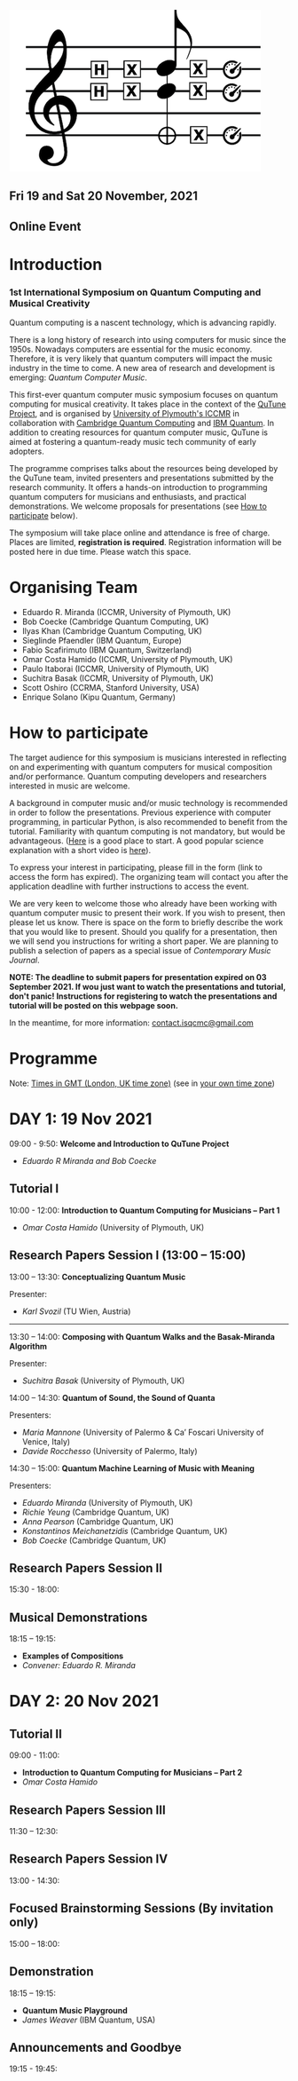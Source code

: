 ![img](./img.png)


## Fri 19 and Sat 20 November, 2021 
## Online Event

# Introduction
### 1st International Symposium on Quantum Computing and Musical Creativity

Quantum computing is a nascent technology, which is advancing rapidly. 

There is a long history of research into using computers for music since the 1950s. Nowadays computers are essential for the music economy. Therefore, it is very likely that quantum computers will impact the music industry in the time to come. A new area of research and development is emerging: _Quantum Computer Music_.

This first-ever quantum computer music symposium focuses on quantum computing for musical creativity. It takes place in the context of the [QuTune Project](https://iccmr-quantum.github.io/), and is organised by [University of Plymouth's ICCMR](http://cmr.soc.plymouth.ac.uk/) in collaboration with [Cambridge Quantum Computing](https://cambridgequantum.com/) and [IBM Quantum](https://www.ibm.com/quantum-computing/). In addition to creating resources for quantum computer music, QuTune is aimed at fostering a quantum-ready music tech community of early adopters.

The programme comprises talks about the resources being developed by the QuTune team, invited presenters and presentations submitted by the research community. It offers a hands-on introduction to programming quantum computers for musicians and enthusiasts, and practical demonstrations. We welcome proposals for presentations (see [How to participate](#how-to-participate) below).

The symposium will take place online and attendance is free of charge. Places are limited, __registration is required__. Registration information will be posted here in due time. Please watch this space. 

# Organising Team
- Eduardo R. Miranda (ICCMR, University of Plymouth, UK)
- Bob Coecke (Cambridge Quantum Computing, UK)
- Ilyas Khan (Cambridge Quantum Computing, UK)
- Sieglinde Pfaendler (IBM Quantum, Europe)
- Fabio Scafirimuto (IBM Quantum, Switzerland)
- Omar Costa Hamido (ICCMR, University of Plymouth, UK)
- Paulo Itaborai (ICCMR, University of Plymouth, UK)
- Suchitra Basak (ICCMR, University of Plymouth, UK)
- Scott Oshiro (CCRMA, Stanford University, USA)
- Enrique Solano (Kipu Quantum, Germany)

# How to participate

The target audience for this symposium is musicians interested in reflecting on and experimenting with quantum computers for musical composition and/or performance. Quantum computing developers and researchers interested in music are welcome. 

A background in computer music and/or music technology is recommended in order to follow the presentations. Previous experience with computer programming, in particular Python, is also recommended to benefit from the tutorial. Familiarity with quantum computing is not mandatory, but would be advantageous. ([Here](https://www.ibm.com/quantum-computing/what-is-quantum-computing/) is a good place to start. A good popular science explanation with a short video is [here](https://www.quantamagazine.org/why-is-quantum-computing-so-hard-to-explain-20210608/)).

To express your interest in participating, please fill in the form (link to access the form has expired).  The organizing team will contact you after the application deadline with further instructions to access the event.

We are very keen to welcome those who already have been working with quantum computer music to present their work. If you wish to present, then please let us know. There is space on the form to briefly describe the work that you would like to present. Should you qualify for a presentation, then we will send you instructions for writing a short paper. We are planning to publish a selection of papers as a special issue of _Contemporary Music Journal_.

__NOTE: The deadline to submit papers for presentation expired on 03 September 2021. If wou just want to watch the presentations and tutorial, don't panic! Instructions for registering to watch the presentations and tutorial will be posted on this webpage soon.__

In the meantime, for more information: contact.isqcmc@gmail.com

# Programme

Note: <u>Times in GMT (London, UK time zone)</u> (see in [your own time zone](https://www.inyourowntime.zone/2021-11-19_09.00_Europe.London))

# DAY 1: 19 Nov 2021 

09:00 - 9:50: **Welcome and Introduction to QuTune Project**
- _Eduardo R Miranda and Bob Coecke_ 

## Tutorial I

10:00 - 12:00: **Introduction to Quantum Computing for Musicians – Part 1**
- _Omar Costa Hamido_ (University of Plymouth, UK)

## Research Papers Session I (13:00 – 15:00)

13:00 – 13:30: **Conceptualizing Quantum Music**

Presenter: 
- _Karl Svozil_ (TU Wien, Austria)
 
--------

13:30 – 14:00: **Composing with Quantum Walks and the Basak-Miranda Algorithm**

Presenter:
- _Suchitra Basak_ (University of Plymouth, UK)


14:00 – 14:30: **Quantum of Sound, the Sound of Quanta**

Presenters:
- _Maria Mannone_ (University of Palermo & Ca’ Foscari University of Venice, Italy)
- _Davide Rocchesso_ (University of Palermo, Italy)


14:30 – 15:00: **Quantum Machine Learning of Music with Meaning**

Presenters:
- _Eduardo Miranda_ (University of Plymouth, UK)
- _Richie Yeung_ (Cambridge Quantum, UK)
- _Anna Pearson_ (Cambridge Quantum, UK)
- _Konstantinos Meichanetzidis_ (Cambridge Quantum, UK)
- _Bob Coecke_ (Cambridge Quantum, UK)


## Research Papers Session II

15:30 - 18:00: 

## Musical Demonstrations

18:15 – 19:15: 

- **Examples of Compositions**
- _Convener: Eduardo R. Miranda_

#  DAY 2: 20 Nov 2021

## Tutorial II

09:00 - 11:00:
- **Introduction to Quantum Computing for Musicians – Part 2**
- _Omar Costa Hamido_

## Research Papers Session III

11:30 – 12:30: 

## Research Papers Session IV

13:00 - 14:30:

## Focused Brainstorming Sessions (By invitation only)

15:00 – 18:00: 

## Demonstration

18:15 – 19:15: 

- **Quantum Music Playground**
- _James Weaver_ (IBM Quantum, USA)

## Announcements and Goodbye

19:15 - 19:45:
